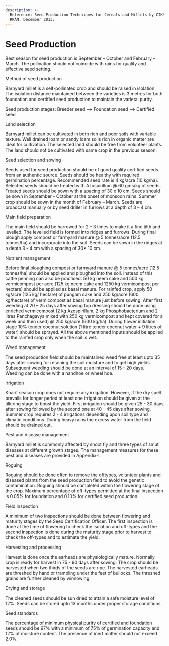 ```yaml
---
description: >-
  Reference: Seed Production Techniques for Cereals and Millets by CIKS and
  RRAN. December 2013.
---
```


# Seed Production

Best season for seed production is September – October and February – March. The pollination should not coincide with rains for quality and effective seed setting.

Method of seed production&#x20;

Barnyard millet is a self-pollinated crop and should be raised in isolation. The isolation distance maintained between the varieties is 3 metres for both foundation and certified seed production to maintain the varietal purity.&#x20;

Seed production stages: Breeder seed --> Foundation seed --> Certified seed&#x20;

Land selection&#x20;

Barnyard millet can be cultivated in both rich and poor soils with variable texture. Well drained loam or sandy loam soils rich in organic matter are ideal for cultivation. The selected land should be free from volunteer plants. The land should not be cultivated with same crop in the previous season.

Seed selection and sowing&#x20;

Seeds used for seed production should be of good quality certified seeds from an authentic source. Seeds should be healthy with required germination percentage. Recommended seed rate is 4 kg/acre (10 kg/ha). Selected seeds should be treated with Azospirillum @ 60 gms/kg of seeds. Treated seeds should be sown with a spacing of 30 x 10 cm. Seeds should be sown in September - October at the onset of monsoon rains. Summer crop should be sown in the month of February – March. Seeds are broadcast manually or by seed driller in furrows at a depth of 3 – 4 cm.&#x20;

Main field preparation&#x20;

The main field should be harrowed for 2 – 3 times to make it a fine tilth and levelled. The levelled field is formed into ridges and furrows. During final plough apply compost or farmyard manure @ 5 tonnes/acre (12.5 tonnes/ha) and incorporate into the soil. Seeds can be sown in the ridges at a depth 3 - 4 cm with a spacing of 30× 10 cm.&#x20;

Nutrient management

Before final ploughing compost or farmyard manure @ 5 tonnes/acre (12.5 tonnes/ha) should be applied and ploughed into the soil. Instead of this cattle penning can also be practiced. 50 kg neem cake and 500 kg vermicompost per acre (125 kg neem cake and 1250 kg vermicompost per hectare) should be applied as basal manure. For rainfed crop, apply 50 kg/acre (125 kg/ hectare) of pungam cake and 250 kg/acre (600 kg/hectare) of vermicompost as basal manure just before sowing. After first weeding at 20 – 25 days after sowing top dressing should be done using enriched vermicompost (2 kg Azospirillum, 2 kg Phosphobacterium and 2 litres Panchagavya mixed with 250 kg vermicompost and kept covered for a week and then used) @ 250 kg/acre (600 kg/ha). During flower initiation stage 10% tender coconut solution (1 litre tender coconut water + 9 litres of water) should be sprayed. All the above mentioned inputs should be applied to the rainfed crop only when the soil is wet.&#x20;

Weed management&#x20;

The seed production field should be maintained weed free at least upto 35 days after sowing for retaining the soil moisture and to get high yields. Subsequent weeding should be done at an interval of 15 – 20 days. Weeding can be done with a handhoe or wheel hoe.&#x20;

Irrigation&#x20;

Kharif season crop does not require any irrigation. However, if the dry spell prevails for longer period at least one irrigation should be given at the tillering stage to boost the yield. First irrigation should be given 25 - 30 days after sowing followed by the second one at 40 – 45 days after sowing. Summer crop requires 2 - 4 irrigations depending upon soil type and climatic conditions. During heavy rains the excess water from the field should be drained out.&#x20;

Pest and disease management

Barnyard millet is commonly affected by shoot fly and three types of smut diseases at different growth stages. The management measures for these pest and diseases are provided in Appendix-I.&#x20;

Roguing&#x20;

Roguing should be done often to remove the offtypes, volunteer plants and diseased plants from the seed production field to avoid the genetic contamination. Roguing should be completed within the flowering stage of the crop. Maximum percentage of off-types permitted at the final inspection is 0.05% for foundation and 0.10% for certified seed production.&#x20;

Field inspection&#x20;

A minimum of two inspections should be done between flowering and maturity stages by the Seed Certification Officer. The first inspection is done at the time of flowering to check the isolation and off-types and the second inspection is done during the maturity stage prior to harvest to check the off-types and to estimate the yield.&#x20;

Harvesting and processing

Harvest is done once the earheads are physiologically mature. Normally crop is ready for harvest in 75 - 90 days after sowing. The crop should be harvested when two thirds of the seeds are ripe. The harvested earheads are threshed by hand or trampling under the feet of bullocks. The threshed grains are further cleaned by winnowing.&#x20;

Drying and storage&#x20;

The cleaned seeds should be sun dried to attain a safe moisture level of 12%. Seeds can be stored upto 13 months under proper storage conditions.&#x20;

Seed standards&#x20;

The percentage of minimum physical purity of certified and foundation seeds should be 97% with a minimum of 75% of germination capacity and 12% of moisture content. The presence of inert matter should not exceed 2.0%.
